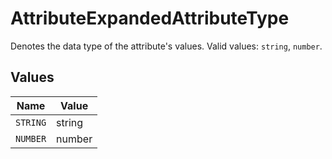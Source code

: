 # AttributeExpandedAttributeType

Denotes the data type of the attribute's values. Valid values: `string`, `number`.


## Values

| Name     | Value    |
| -------- | -------- |
| `STRING` | string   |
| `NUMBER` | number   |